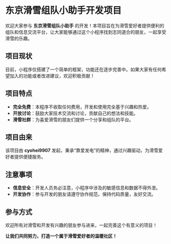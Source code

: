 # 东京滑雪组队小助手开发项目

欢迎大家参与 **东京滑雪组队小助手** 的开发！本项目旨在为滑雪爱好者提供便利的组队和信息交流平台，让大家能够通过这个小程序找到志同道合的朋友，一起享受滑雪的乐趣。

## 项目现状
目前，小程序仅搭建了一个简单的框架，功能还在逐步完善中。如果大家有任何希望加入的功能或者改进建议，欢迎积极贡献！

## 项目特点
- **完全免费**：本程序不收取任何费用，开发和使用完全基于兴趣和热爱。
- **开放讨论**：鼓励大家技术交流和讨论，贡献自己的想法和技能。
- **滑雪社群**：为喜爱滑雪的朋友们提供一个分享和组队的平台。

## 项目由来
该项目由 **cyohei9907** 发起，秉承“靠爱发电”的精神，通过兴趣驱动，为滑雪爱好者提供便捷服务。

## 注意事项
- **信息安全**：开发人员务必注意，小程序中涉及的敏感信息和数据不得外泄。
- **开发协作**：参与开发的朋友请遵守协作规范，保持代码质量，友好交流。

## 参与方式
欢迎所有对滑雪和开发有兴趣的朋友参与进来，一起完善这个有意义的项目！

**让我们共同努力，打造一个属于滑雪爱好者的温暖社区！**
